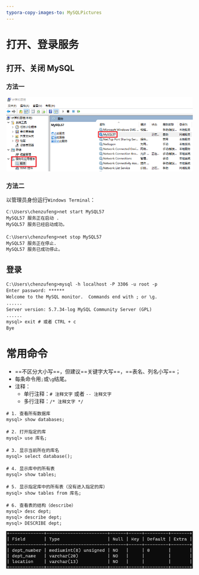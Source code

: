```yaml
---
typora-copy-images-to: MySQLPictures
---
```


# 打开、登录服务

## 打开、关闭 MySQL

### 方法一

![常用命令-打开-关闭服务](MySQLPictures/常用命令-打开-关闭服务.png)

### 方法二

以管理员身份运行`Windows Terminal`：

```markdown
C:\Users\chenzufeng>net start MySQL57
MySQL57 服务正在启动 .
MySQL57 服务已经启动成功。

C:\Users\chenzufeng>net stop MySQL57
MySQL57 服务正在停止.
MySQL57 服务已成功停止。
```

## 登录

```markdown
C:\Users\chenzufeng>mysql -h localhost -P 3306 -u root -p
Enter password: ******
Welcome to the MySQL monitor.  Commands end with ; or \g.
......
Server version: 5.7.34-log MySQL Community Server (GPL)
......
mysql> exit # 或者 CTRL + c
Bye
```

# 常用命令

- ==不区分大小写==，但建议==关键字大写==，==表名、列名小写==；
- 每条命令用`;`或`\g`结尾。
- 注释：
  - 单行注释：`# 注释文字` 或者 `-- 注释文字`
  - 多行注释：`/* 注释文字 */`

```mysql
# 1. 查看所有数据库
mysql> show databases;

# 2. 打开指定的库
mysql> use 库名;

# 3. 显示当前所在的库名
mysql> select database();

# 4. 显示库中的所有表
mysql> show tables;

# 5. 显示指定库中的所有表（没有进入指定的库）
mysql> show tables from 库名;

# 6. 查看表的结构（describe）
mysql> desc dept;
mysql> describe dept;
mysql> DESCRIBE dept;
```

![MySQL入门-查看表结构](MySQLPictures/MySQL入门-查看表结构.png)

